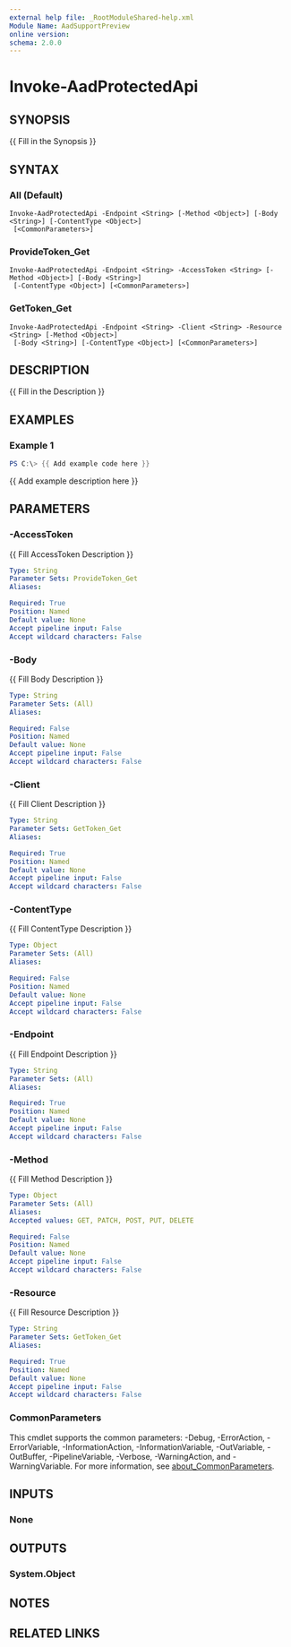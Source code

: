 ```yaml
---
external help file: _RootModuleShared-help.xml
Module Name: AadSupportPreview
online version:
schema: 2.0.0
---
```


# Invoke-AadProtectedApi

## SYNOPSIS
{{ Fill in the Synopsis }}

## SYNTAX

### All (Default)
```
Invoke-AadProtectedApi -Endpoint <String> [-Method <Object>] [-Body <String>] [-ContentType <Object>]
 [<CommonParameters>]
```

### ProvideToken_Get
```
Invoke-AadProtectedApi -Endpoint <String> -AccessToken <String> [-Method <Object>] [-Body <String>]
 [-ContentType <Object>] [<CommonParameters>]
```

### GetToken_Get
```
Invoke-AadProtectedApi -Endpoint <String> -Client <String> -Resource <String> [-Method <Object>]
 [-Body <String>] [-ContentType <Object>] [<CommonParameters>]
```

## DESCRIPTION
{{ Fill in the Description }}

## EXAMPLES

### Example 1
```powershell
PS C:\> {{ Add example code here }}
```

{{ Add example description here }}

## PARAMETERS

### -AccessToken
{{ Fill AccessToken Description }}

```yaml
Type: String
Parameter Sets: ProvideToken_Get
Aliases:

Required: True
Position: Named
Default value: None
Accept pipeline input: False
Accept wildcard characters: False
```

### -Body
{{ Fill Body Description }}

```yaml
Type: String
Parameter Sets: (All)
Aliases:

Required: False
Position: Named
Default value: None
Accept pipeline input: False
Accept wildcard characters: False
```

### -Client
{{ Fill Client Description }}

```yaml
Type: String
Parameter Sets: GetToken_Get
Aliases:

Required: True
Position: Named
Default value: None
Accept pipeline input: False
Accept wildcard characters: False
```

### -ContentType
{{ Fill ContentType Description }}

```yaml
Type: Object
Parameter Sets: (All)
Aliases:

Required: False
Position: Named
Default value: None
Accept pipeline input: False
Accept wildcard characters: False
```

### -Endpoint
{{ Fill Endpoint Description }}

```yaml
Type: String
Parameter Sets: (All)
Aliases:

Required: True
Position: Named
Default value: None
Accept pipeline input: False
Accept wildcard characters: False
```

### -Method
{{ Fill Method Description }}

```yaml
Type: Object
Parameter Sets: (All)
Aliases:
Accepted values: GET, PATCH, POST, PUT, DELETE

Required: False
Position: Named
Default value: None
Accept pipeline input: False
Accept wildcard characters: False
```

### -Resource
{{ Fill Resource Description }}

```yaml
Type: String
Parameter Sets: GetToken_Get
Aliases:

Required: True
Position: Named
Default value: None
Accept pipeline input: False
Accept wildcard characters: False
```

### CommonParameters
This cmdlet supports the common parameters: -Debug, -ErrorAction, -ErrorVariable, -InformationAction, -InformationVariable, -OutVariable, -OutBuffer, -PipelineVariable, -Verbose, -WarningAction, and -WarningVariable. For more information, see [about_CommonParameters](http://go.microsoft.com/fwlink/?LinkID=113216).

## INPUTS

### None

## OUTPUTS

### System.Object
## NOTES

## RELATED LINKS
